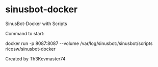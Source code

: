 # sinusbot-docker

SinusBot-Docker with Scripts

Command to start:

docker run -p 8087:8087 --volume /var/log/sinusbot:/sinusbot/scripts ricosw/sinusbot-docker

Created by Th3Kevmaster74

